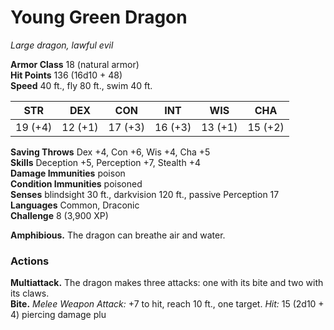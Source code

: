 # Young Green Dragon 
_Large dragon, lawful evil_

**Armor Class** 18 (natural armor)    
**Hit Points** 136 (16d10 + 48)    
**Speed** 40 ft., fly 80 ft., swim 40 ft. 

| STR     | DEX     | CON     | INT     | WIS     | CHA     |
|---------|---------|---------|---------|---------|---------|
| 19 (+4) | 12 (+1) | 17 (+3) | 16 (+3) | 13 (+1) | 15 (+2) |

**Saving Throws** Dex +4, Con +6, Wis +4, Cha +5    
**Skills** Deception +5, Perception +7, Stealth +4    
**Damage Immunities** poison    
**Condition Immunities** poisoned    
**Senses** blindsight 30 ft., darkvision 120 ft., passive Perception 17    
**Languages** Common, Draconic    
**Challenge** 8 (3,900 XP)   

**Amphibious.** The dragon can breathe air and water. 

### Actions 
**Multiattack.** The dragon makes three attacks: one with its bite and two with its claws.    
**Bite.** _Melee Weapon Attack:_ +7 to hit, reach 10 ft., one target. _Hit:_ 15 (2d10 + 4) piercing damage plu
